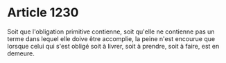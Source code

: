 # Article 1230

Soit que l'obligation primitive contienne, soit qu'elle ne contienne pas un terme dans lequel elle doive être accomplie, la peine n'est encourue que lorsque celui qui s'est obligé soit à livrer, soit à prendre, soit à faire, est en demeure.
